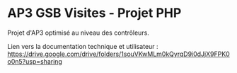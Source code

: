 # AP3 GSB Visites - Projet PHP
Projet d'AP3 optimisé au niveau des contrôleurs.

Lien vers la documentation technique et utilisateur : https://drive.google.com/drive/folders/1souVKwMLm0kQyrqD9i0dJjX9FPK0o0n5?usp=sharing
